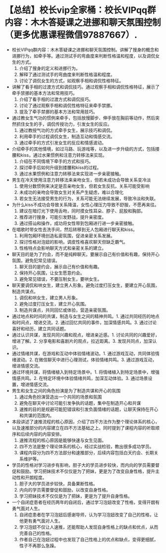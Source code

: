 # 【总结】校长vip全家桶：校长VIPqq群内容：木木答疑课之进挪和聊天氛围控制（更多优惠课程微信97887667）.

-   校长VIPqq群内容：木木答疑课之进挪和聊天氛围控制。讲解了搜身的概念和进挪行为，如牵手等。通过测试手的弯曲度来判断性格温和程度，以及调侃女生的方式。
    1.  介绍了搜身的定义和进挪行为。
    2.  解释了通过测试手的弯曲度来判断性格温和程度。
    3.  讨论了调侃女生的方式，如观察手相和调侃性格特征。
-   讲解了看手相的过渡方式和调侃技巧。通过观察手相和调侃性格特征，展示了牵手禁挪的基本方法和常用技巧。
    1.  介绍了看手相的过渡方式和调侃技巧。
    2.  讨论了通过观察手相和调侃性格特征来牵手禁挪。
    3.  提及了牵手禁挪的基本方法和常用技巧。
-   通过教女生气功的惯例来牵手，包括放慢脚步、伸手放在胸前等动作，然后突然抓住女生的手，调侃传授功力，引发女生的反应。
    1.  通过教授气功的方式牵手女生，展示技巧和调侃。
    2.  利用牵手的过程调侃女生，制造互动和情感交流。
    3.  通过牵手的方式引发女生的反应和情感波动。
-   介绍牵手的其他情境，如过马路、玩游戏等，以及进一步升级的方式，包括搂腰和kiss，通过水果惯例和注意力转移法来实现。
    1.  介绍在不同情境下牵手的方式和技巧。
    2.  探讨牵手后如何升级到搂腰和kiss的过程。
    3.  通过水果惯例和注意力转移法来实现进一步亲密接触。
-   男生在冷天使用注意力转移法来亲吻女生，但若未成功会导致关系变冷淡
    1.  使用分数惯例来决定是否亲吻女生，但若女生反抗，关系可能受影响
    2.  未成功的亲吻会导致女生对关系产生疑虑，难以合理化
    3.  若女生无法接受男生的行为，关系可能无法继续发展，导致冷淡和失联。
-   为什么kiss不成功会导致关系降温，女性心理压力导致不舒服，不愿再来往。
    1.  建议在暗灯光下使用舌吻，同时摸女性耳朵、脖子、屁股和胸部。
    2.  推荐进行搜身，可能引发野战，提升亲密度。
    3.  通过搭讪和操作，成功将女性带到包厢进行进一步亲密接触。
-   在唱歌时带女性去洗手间，然后转移到无人包厢进行聊天和kiss。
    1.  利用包厢环境创造私密氛围，促进亲密关系发展。
    2.  探讨性格对泡妞的影响，调皮性格喜欢聊天但缺乏霸气。
    3.  性格特点会影响聊天方式和亲密关系的建立。
-   聊天目的是为了约会，而不是纯粹聊天。要展示自己有价值和有趣，保持开心氛围，避免犯常见错误。
    1.  聊天目的是约会，展示自己有价值和有趣。
    2.  保持开心氛围，让女生愿意约会。
    3.  避免常见错误，不要压制女生，要哄女生。
-   聊天要调侃和哄女生，建立男人形象。避免过度打压女生，要建立开心氛围，制造共谋点。
    1.  调侃和哄女生，建立男人形象。
    2.  避免过度打压女生，建立开心氛围。
    3.  制造共谋点，共同回忆或体验，营造亲密氛围。
-   通过地点和时间的共谋，制造与女生之间的精神共鸣。1. 通过共同经历的地点和时间点，增进交流。2. 通过回忆共同的事件，加深情感共鸣。3. 通过讨论喜好和经历，建立共同话题。
-   通过认识共谋，发现共同兴趣和观点，增进亲近感。1. 讨论共同的兴趣爱好，增进了解。2. 分享电影和喜剧片的观点，拉近距离。3. 发现共同点，加深认识。
-   通过情绪共谋，在游戏和互动中体验情绪波动。1. 通过游戏互动，共同体验情绪波动。2. 在微信聊天中进行心理测试，体验情绪共鸣。3. 通过游戏互动，增进情感交流。
-   通过环境共谋，将情绪植入到特定场景中。1. 将情绪植入到特定场景中，增强情感共鸣。2. 在特定环境中体验情绪共鸣，加深互动体验。3. 通过场景设置，增进情感交流。
-   男生和女生之间的角色扮演是为了制造共谋和开心的氛围
    1.  通过角色扮演营造出一个共同的场景和氛围
    2.  避免在聊天中讨论可能引发争执的话题，集中在制造开心和共谋
    3.  速推的目的是规避可能犯错误和引发负面情绪的话题，让聊天保持在开心和共谋的范围内。
-   本段讲述了速推流程的核心原因，介绍了四不方法作为整个理论体系的核心，以及速推部分的内容建立在四不方法基础之上。同时提到了课程内容的听取顺序和后续内容的内容安排。
    1.  速推流程的核心原因是能够快速与女生见面。
    2.  四不方法是整个理论体系的核心，经过实战检验，教出很多成功学员。
    3.  课程内容分为四不方法部分和速推部分，后续内容包括白天约会、长期关系维护等。
-   学员的性格对学习进步有影响，胆子大的学员进步较快，而内向的学员需要督促和鼓励。学习把妹技术不仅仅是为了把妹，更是为了改变自身性格，提升主动性和开朗程度。
    1.  胆子大的学员进步较快，具备果断性格。
    2.  内向的学员需要督促和鼓励，以改变自身性格。
    3.  学习把妹技术不仅仅是为了把妹，更是为了提升自身性格。
-   一个自闭症患者在经历两年的自闭后，通过学习泡妞改变了性格，变得开朗有勇气面对人生。
    1.  自闭症患者在学习泡妞后感谢导师，认为学习泡妞改变了自己的性格，让他更有勇气面对人生。
    2.  学习泡妞不仅让人速推，还能帮助人发现自身性格上的缺点和优点，从而完善自己的性格。
    3.  作者自己在泡妞过程中也发现了自己性格上的优点和缺点，变得更细腻，性子不再那么急躁。